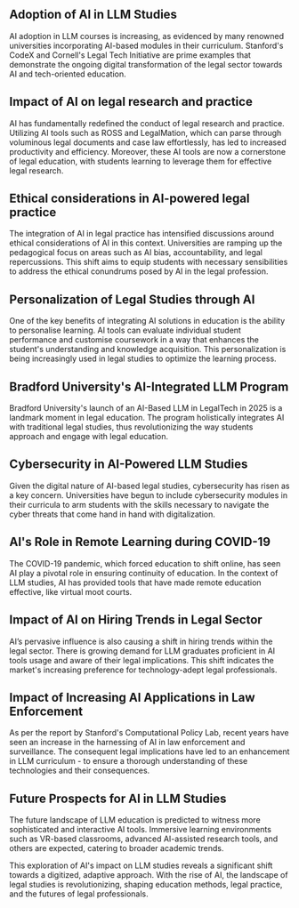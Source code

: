 ## Adoption of AI in LLM Studies
AI adoption in LLM courses is increasing, as evidenced by many renowned universities incorporating AI-based modules in their curriculum. Stanford's CodeX and Cornell's Legal Tech Initiative are prime examples that demonstrate the ongoing digital transformation of the legal sector towards AI and tech-oriented education.

## Impact of AI on legal research and practice
AI has fundamentally redefined the conduct of legal research and practice. Utilizing AI tools such as ROSS and LegalMation, which can parse through voluminous legal documents and case law effortlessly, has led to increased productivity and efficiency. Moreover, these AI tools are now a cornerstone of legal education, with students learning to leverage them for effective legal research.

## Ethical considerations in AI-powered legal practice
The integration of AI in legal practice has intensified discussions around ethical considerations of AI in this context. Universities are ramping up the pedagogical focus on areas such as AI bias, accountability, and legal repercussions. This shift aims to equip students with necessary sensibilities to address the ethical conundrums posed by AI in the legal profession.

## Personalization of Legal Studies through AI
One of the key benefits of integrating AI solutions in education is the ability to personalise learning. AI tools can evaluate individual student performance and customise coursework in a way that enhances the student's understanding and knowledge acquisition. This personalization is being increasingly used in legal studies to optimize the learning process.

## Bradford University's AI-Integrated LLM Program
Bradford University's launch of an AI-Based LLM in LegalTech in 2025 is a landmark moment in legal education. The program holistically integrates AI with traditional legal studies, thus revolutionizing the way students approach and engage with legal education.

## Cybersecurity in AI-Powered LLM Studies
Given the digital nature of AI-based legal studies, cybersecurity has risen as a key concern. Universities have begun to include cybersecurity modules in their curricula to arm students with the skills necessary to navigate the cyber threats that come hand in hand with digitalization.

## AI's Role in Remote Learning during COVID-19
The COVID-19 pandemic, which forced education to shift online, has seen AI play a pivotal role in ensuring continuity of education. In the context of LLM studies, AI has provided tools that have made remote education effective, like virtual moot courts.

## Impact of AI on Hiring Trends in Legal Sector
AI’s pervasive influence is also causing a shift in hiring trends within the legal sector. There is growing demand for LLM graduates proficient in AI tools usage and aware of their legal implications. This shift indicates the market's increasing preference for technology-adept legal professionals.

## Impact of Increasing AI Applications in Law Enforcement
As per the report by Stanford's Computational Policy Lab, recent years have seen an increase in the harnessing of AI in law enforcement and surveillance. The consequent legal implications have led to an enhancement in LLM curriculum - to ensure a thorough understanding of these technologies and their consequences.

## Future Prospects for AI in LLM Studies
The future landscape of LLM education is predicted to witness more sophisticated and interactive AI tools. Immersive learning environments such as VR-based classrooms, advanced AI-assisted research tools, and others are expected, catering to broader academic trends.

This exploration of AI's impact on LLM studies reveals a significant shift towards a digitized, adaptive approach. With the rise of AI, the landscape of legal studies is revolutionizing, shaping education methods, legal practice, and the futures of legal professionals.